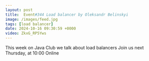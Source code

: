 ```yaml
---
layout: post
title:  Event#344 Load balancer by Oleksandr Belinskyi
image: /images/feed.jpg
tags: [load balancer]
date: 2024-10-16 09:30:59 +0000
video: ZkxG_RP5Yws
---
```


This week on Java Club we talk about load balancers
Join us next Thursday, at 10:00 Online
